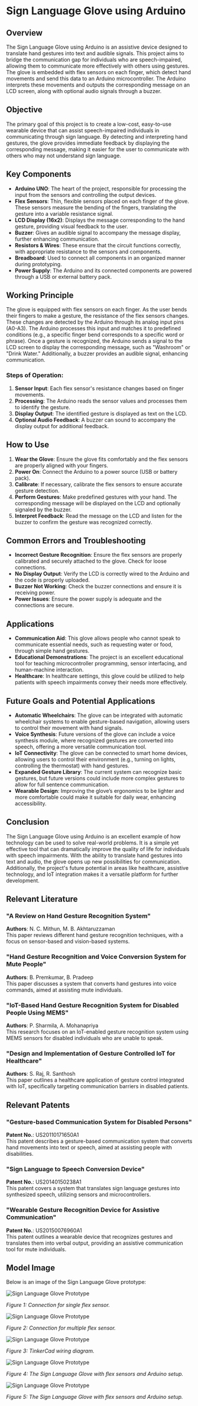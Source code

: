 # Sign Language Glove using Arduino

## Overview
The Sign Language Glove using Arduino is an assistive device designed to translate hand gestures into text and audible signals. This project aims to bridge the communication gap for individuals who are speech-impaired, allowing them to communicate more effectively with others using gestures. The glove is embedded with flex sensors on each finger, which detect hand movements and send this data to an Arduino microcontroller. The Arduino interprets these movements and outputs the corresponding message on an LCD screen, along with optional audio signals through a buzzer.

## Objective
The primary goal of this project is to create a low-cost, easy-to-use wearable device that can assist speech-impaired individuals in communicating through sign language. By detecting and interpreting hand gestures, the glove provides immediate feedback by displaying the corresponding message, making it easier for the user to communicate with others who may not understand sign language.

## Key Components
- **Arduino UNO**: The heart of the project, responsible for processing the input from the sensors and controlling the output devices.
- **Flex Sensors**: Thin, flexible sensors placed on each finger of the glove. These sensors measure the bending of the fingers, translating the gesture into a variable resistance signal.
- **LCD Display (16x2)**: Displays the message corresponding to the hand gesture, providing visual feedback to the user.
- **Buzzer**: Gives an audible signal to accompany the message display, further enhancing communication.
- **Resistors & Wires**: These ensure that the circuit functions correctly, with appropriate resistance to the sensors and components.
- **Breadboard**: Used to connect all components in an organized manner during prototyping.
- **Power Supply**: The Arduino and its connected components are powered through a USB or external battery pack.

## Working Principle
The glove is equipped with flex sensors on each finger. As the user bends their fingers to make a gesture, the resistance of the flex sensors changes. These changes are detected by the Arduino through its analog input pins (A0-A3). The Arduino processes this input and matches it to predefined conditions (e.g., a specific finger bend corresponds to a specific word or phrase). Once a gesture is recognized, the Arduino sends a signal to the LCD screen to display the corresponding message, such as "Washroom" or "Drink Water." Additionally, a buzzer provides an audible signal, enhancing communication.

### Steps of Operation:
1. **Sensor Input**: Each flex sensor's resistance changes based on finger movements.
2. **Processing**: The Arduino reads the sensor values and processes them to identify the gesture.
3. **Display Output**: The identified gesture is displayed as text on the LCD.
4. **Optional Audio Feedback**: A buzzer can sound to accompany the display output for additional feedback.

## How to Use
1. **Wear the Glove**: Ensure the glove fits comfortably and the flex sensors are properly aligned with your fingers.
2. **Power On**: Connect the Arduino to a power source (USB or battery pack).
3. **Calibrate**: If necessary, calibrate the flex sensors to ensure accurate gesture detection.
4. **Perform Gestures**: Make predefined gestures with your hand. The corresponding message will be displayed on the LCD and optionally signaled by the buzzer.
5. **Interpret Feedback**: Read the message on the LCD and listen for the buzzer to confirm the gesture was recognized correctly.

## Common Errors and Troubleshooting
- **Incorrect Gesture Recognition**: Ensure the flex sensors are properly calibrated and securely attached to the glove. Check for loose connections.
- **No Display Output**: Verify the LCD is correctly wired to the Arduino and the code is properly uploaded.
- **Buzzer Not Working**: Check the buzzer connections and ensure it is receiving power.
- **Power Issues**: Ensure the power supply is adequate and the connections are secure.

## Applications
- **Communication Aid**: This glove allows people who cannot speak to communicate essential needs, such as requesting water or food, through simple hand gestures.
- **Educational Demonstrations**: The project is an excellent educational tool for teaching microcontroller programming, sensor interfacing, and human-machine interaction.
- **Healthcare**: In healthcare settings, this glove could be utilized to help patients with speech impairments convey their needs more effectively.

## Future Goals and Potential Applications
- **Automatic Wheelchairs**: The glove can be integrated with automatic wheelchair systems to enable gesture-based navigation, allowing users to control their movement with hand signals.
- **Voice Synthesis**: Future versions of the glove can include a voice synthesis module, where recognized gestures are converted into speech, offering a more versatile communication tool.
- **IoT Connectivity**: The glove can be connected to smart home devices, allowing users to control their environment (e.g., turning on lights, controlling the thermostat) with hand gestures.
- **Expanded Gesture Library**: The current system can recognize basic gestures, but future versions could include more complex gestures to allow for full sentence communication.
- **Wearable Design**: Improving the glove’s ergonomics to be lighter and more comfortable could make it suitable for daily wear, enhancing accessibility.

## Conclusion
The Sign Language Glove using Arduino is an excellent example of how technology can be used to solve real-world problems. It is a simple yet effective tool that can dramatically improve the quality of life for individuals with speech impairments. With the ability to translate hand gestures into text and audio, the glove opens up new possibilities for communication. Additionally, the project's future potential in areas like healthcare, assistive technology, and IoT integration makes it a versatile platform for further development.

## Relevant Literature

### "A Review on Hand Gesture Recognition System"
**Authors**: N. C. Mithun, M. B. Akhtaruzzaman  
This paper reviews different hand gesture recognition techniques, with a focus on sensor-based and vision-based systems.

### "Hand Gesture Recognition and Voice Conversion System for Mute People"
**Authors**: B. Premkumar, B. Pradeep  
This paper discusses a system that converts hand gestures into voice commands, aimed at assisting mute individuals.

### "IoT-Based Hand Gesture Recognition System for Disabled People Using MEMS"
**Authors**: P. Sharmila, A. Mohanapriya  
This research focuses on an IoT-enabled gesture recognition system using MEMS sensors for disabled individuals who are unable to speak.

### "Design and Implementation of Gesture Controlled IoT for Healthcare"
**Authors**: S. Raj, R. Santhosh  
This paper outlines a healthcare application of gesture control integrated with IoT, specifically targeting communication barriers in disabled patients.

## Relevant Patents

### "Gesture-based Communication System for Disabled Persons"
**Patent No.**: US20110171650A1  
This patent describes a gesture-based communication system that converts hand movements into text or speech, aimed at assisting people with disabilities.

### "Sign Language to Speech Conversion Device"
**Patent No.**: US20140150238A1  
This patent covers a system that translates sign language gestures into synthesized speech, utilizing sensors and microcontrollers.

### "Wearable Gesture Recognition Device for Assistive Communication"
**Patent No.**: US20150076960A1  
This patent outlines a wearable device that recognizes gestures and translates them into verbal output, providing an assistive communication tool for mute individuals.


## Model Image

Below is an image of the Sign Language Glove prototype:

![Sign Language Glove Prototype](images/IMG1.jpg)

*Figure 1: Connection for single flex sensor.*

![Sign Language Glove Prototype](images/IMG2.jpg)

*Figure 2: Connection for multiple flex sensor.*

![Sign Language Glove Prototype](images/IMG3.jpg)

*Figure 3: TinkerCad wiring diagram.*

![Sign Language Glove Prototype](images/IMG4.jpg)

*Figure 4: The Sign Language Glove with flex sensors and Arduino setup.*

![Sign Language Glove Prototype](images/IMG5.jpg)

*Figure 5: The Sign Language Glove with flex sensors and Arduino setup.*